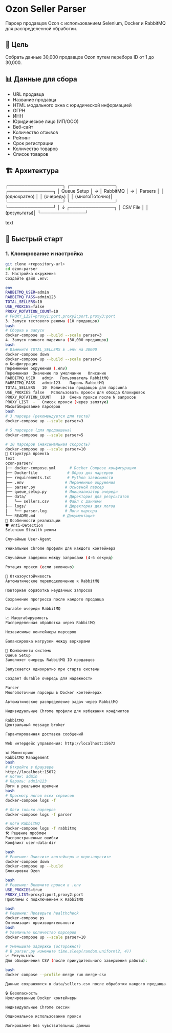 # Ozon Seller Parser

Парсер продавцов Ozon с использованием Selenium, Docker и RabbitMQ для распределенной обработки.

## 🎯 Цель

Собрать данные 30,000 продавцов Ozon путем перебора ID от 1 до 30,000.

## 📊 Данные для сбора

- URL продавца
- Название продавца
- HTML модального окна с юридической информацией
- ОГРН
- ИНН
- Юридическое лицо (ИП/ООО)
- Веб-сайт
- Количество отзывов
- Рейтинг
- Срок регистрации
- Количество товаров
- Список товаров

## 🏗️ Архитектура
┌─────────────────┐ ┌──────────────┐ ┌──────────────┐
│ Queue Setup │ -> │ RabbitMQ │ -> │ Parsers │
│ (однократно) │ │ (очередь) │ │ (многоПоточно)│
└─────────────────┘ └──────────────┘ └──────────────┘
│
↓
┌──────────────┐
│ CSV File │
│ (результаты)│
└──────────────┘

text

## 🚀 Быстрый старт

### 1. Клонирование и настройка

```bash
git clone <repository-url>
cd ozon-parser
2. Настройка окружения
Создайте файл .env:

env
RABBITMQ_USER=admin
RABBITMQ_PASS=admin123
TOTAL_SELLERS=10
USE_PROXIES=false
PROXY_ROTATION_COUNT=10
# PROXY_LIST=proxy1:port,proxy2:port,proxy3:port
3. Запуск тестового режима (10 продавцов)
bash
# Сборка и запуск
docker-compose up --build --scale parser=3
4. Запуск полного парсинга (30,000 продавцов)
bash
# Измените TOTAL_SELLERS в .env на 30000
docker-compose down
docker-compose up --build --scale parser=5
⚙️ Конфигурация
Переменные окружения (.env)
Переменная	Значение по умолчанию	Описание
RABBITMQ_USER	admin	Пользователь RabbitMQ
RABBITMQ_PASS	admin123	Пароль RabbitMQ
TOTAL_SELLERS	10	Количество продавцов для парсинга
USE_PROXIES	false	Использовать прокси для обхода блокировок
PROXY_ROTATION_COUNT	10	Смена прокси после N запросов
PROXY_LIST	-	Список прокси (через запятую)
Масштабирование парсеров
bash
# 3 парсера (рекомендуется для теста)
docker-compose up --scale parser=3

# 5 парсеров (для продакшена)
docker-compose up --scale parser=5

# 10 парсеров (максимальная скорость)
docker-compose up --scale parser=10
📁 Структура проекта
text
ozon-parser/
├── docker-compose.yml      # Docker Compose конфигурация
├── Dockerfile             # Образ для парсеров
├── requirements.txt       # Python зависимости
├── .env                  # Переменные окружения
├── parser.py             # Основной парсер
├── queue_setup.py        # Инициализатор очереди
├── data/                 # Директория для результатов
│   └── sellers.csv       # Файл с данными
├── logs/                 # Директория для логов
│   └── parser.log        # Логи парсера
└── README.md            # Документация
🔧 Особенности реализации
🛡️ Anti-Detection
Selenium Stealth режим

Случайные User-Agent

Уникальные Chrome профили для каждого контейнера

Случайные задержки между запросами (4-6 секунд)

Ротация прокси (если включено)

🔄 Отказоустойчивость
Автоматическое переподключение к RabbitMQ

Повторная обработка неудачных запросов

Сохранение прогресса после каждого продавца

Durable очереди RabbitMQ

📈 Масштабируемость
Распределенная обработка через RabbitMQ

Независимые контейнеры парсеров

Балансировка нагрузки между воркерами

🎪 Компоненты системы
Queue Setup
Заполняет очередь RabbitMQ ID продавцов

Запускается однократно при старте системы

Создает durable очередь для надежности

Parser
Многопоточные парсеры в Docker контейнерах

Автоматическое распределение задач через RabbitMQ

Индивидуальные Chrome профили для избежания конфликтов

RabbitMQ
Центральный message broker

Гарантированная доставка сообщений

Web интерфейс управления: http://localhost:15672

📊 Мониторинг
RabbitMQ Management
bash
# Откройте в браузере
http://localhost:15672
# Логин: admin
# Пароль: admin123
Логи в реальном времени
bash
# Просмотр логов всех сервисов
docker-compose logs -f

# Логи только парсеров
docker-compose logs -f parser

# Логи RabbitMQ
docker-compose logs -f rabbitmq
🛠️ Решение проблем
Распространенные ошибки
Конфликт user-data-dir

bash
# Решение: Очистите контейнеры и перезапустите
docker-compose down
docker-compose up --build
Блокировка Ozon

bash
# Решение: Включите прокси в .env
USE_PROXIES=true
PROXY_LIST=proxy1:port,proxy2:port
Проблемы с подключением к RabbitMQ

bash
# Решение: Проверьте healthcheck
docker-compose ps
Оптимизация производительности
bash
# Увеличьте количество парсеров
docker-compose up --scale parser=10

# Уменьшите задержки (осторожно!)
# В parser.py измените time.sleep(random.uniform(2, 4))
📈 Результаты
Для объединения CSV (после принудительного завершения работы):

bash
docker compose --profile merge run merge-csv

Данные сохраняются в data/sellers.csv после обработки каждого продавца. Формат CSV с кодировкой UTF-8 для поддержки кириллицы.

🔒 Безопасность
Изолированные Docker контейнеры

Индивидуальные Chrome сессии

Опциональное использование прокси

Логирование без чувствительных данных